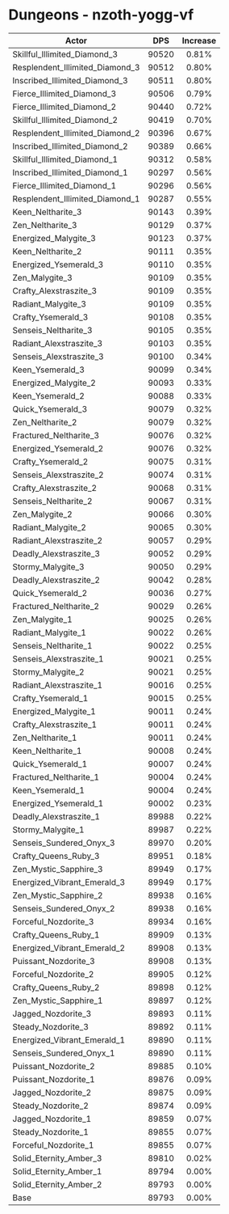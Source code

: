 # Dungeons - nzoth-yogg-vf
| Actor | DPS | Increase |
|---|:---:|:---:|
|Skillful_Illimited_Diamond_3|90520|0.81%|
|Resplendent_Illimited_Diamond_3|90512|0.80%|
|Inscribed_Illimited_Diamond_3|90511|0.80%|
|Fierce_Illimited_Diamond_3|90506|0.79%|
|Fierce_Illimited_Diamond_2|90440|0.72%|
|Skillful_Illimited_Diamond_2|90419|0.70%|
|Resplendent_Illimited_Diamond_2|90396|0.67%|
|Inscribed_Illimited_Diamond_2|90389|0.66%|
|Skillful_Illimited_Diamond_1|90312|0.58%|
|Inscribed_Illimited_Diamond_1|90297|0.56%|
|Fierce_Illimited_Diamond_1|90296|0.56%|
|Resplendent_Illimited_Diamond_1|90287|0.55%|
|Keen_Neltharite_3|90143|0.39%|
|Zen_Neltharite_3|90129|0.37%|
|Energized_Malygite_3|90123|0.37%|
|Keen_Neltharite_2|90111|0.35%|
|Energized_Ysemerald_3|90110|0.35%|
|Zen_Malygite_3|90109|0.35%|
|Crafty_Alexstraszite_3|90109|0.35%|
|Radiant_Malygite_3|90109|0.35%|
|Crafty_Ysemerald_3|90108|0.35%|
|Senseis_Neltharite_3|90105|0.35%|
|Radiant_Alexstraszite_3|90103|0.35%|
|Senseis_Alexstraszite_3|90100|0.34%|
|Keen_Ysemerald_3|90099|0.34%|
|Energized_Malygite_2|90093|0.33%|
|Keen_Ysemerald_2|90088|0.33%|
|Quick_Ysemerald_3|90079|0.32%|
|Zen_Neltharite_2|90079|0.32%|
|Fractured_Neltharite_3|90076|0.32%|
|Energized_Ysemerald_2|90076|0.32%|
|Crafty_Ysemerald_2|90075|0.31%|
|Senseis_Alexstraszite_2|90074|0.31%|
|Crafty_Alexstraszite_2|90068|0.31%|
|Senseis_Neltharite_2|90067|0.31%|
|Zen_Malygite_2|90066|0.30%|
|Radiant_Malygite_2|90065|0.30%|
|Radiant_Alexstraszite_2|90057|0.29%|
|Deadly_Alexstraszite_3|90052|0.29%|
|Stormy_Malygite_3|90050|0.29%|
|Deadly_Alexstraszite_2|90042|0.28%|
|Quick_Ysemerald_2|90036|0.27%|
|Fractured_Neltharite_2|90029|0.26%|
|Zen_Malygite_1|90025|0.26%|
|Radiant_Malygite_1|90022|0.26%|
|Senseis_Neltharite_1|90022|0.25%|
|Senseis_Alexstraszite_1|90021|0.25%|
|Stormy_Malygite_2|90021|0.25%|
|Radiant_Alexstraszite_1|90016|0.25%|
|Crafty_Ysemerald_1|90015|0.25%|
|Energized_Malygite_1|90011|0.24%|
|Crafty_Alexstraszite_1|90011|0.24%|
|Zen_Neltharite_1|90011|0.24%|
|Keen_Neltharite_1|90008|0.24%|
|Quick_Ysemerald_1|90007|0.24%|
|Fractured_Neltharite_1|90004|0.24%|
|Keen_Ysemerald_1|90004|0.24%|
|Energized_Ysemerald_1|90002|0.23%|
|Deadly_Alexstraszite_1|89988|0.22%|
|Stormy_Malygite_1|89987|0.22%|
|Senseis_Sundered_Onyx_3|89970|0.20%|
|Crafty_Queens_Ruby_3|89951|0.18%|
|Zen_Mystic_Sapphire_3|89949|0.17%|
|Energized_Vibrant_Emerald_3|89949|0.17%|
|Zen_Mystic_Sapphire_2|89938|0.16%|
|Senseis_Sundered_Onyx_2|89938|0.16%|
|Forceful_Nozdorite_3|89934|0.16%|
|Crafty_Queens_Ruby_1|89909|0.13%|
|Energized_Vibrant_Emerald_2|89908|0.13%|
|Puissant_Nozdorite_3|89908|0.13%|
|Forceful_Nozdorite_2|89905|0.12%|
|Crafty_Queens_Ruby_2|89898|0.12%|
|Zen_Mystic_Sapphire_1|89897|0.12%|
|Jagged_Nozdorite_3|89893|0.11%|
|Steady_Nozdorite_3|89892|0.11%|
|Energized_Vibrant_Emerald_1|89890|0.11%|
|Senseis_Sundered_Onyx_1|89890|0.11%|
|Puissant_Nozdorite_2|89885|0.10%|
|Puissant_Nozdorite_1|89876|0.09%|
|Jagged_Nozdorite_2|89875|0.09%|
|Steady_Nozdorite_2|89874|0.09%|
|Jagged_Nozdorite_1|89859|0.07%|
|Steady_Nozdorite_1|89855|0.07%|
|Forceful_Nozdorite_1|89855|0.07%|
|Solid_Eternity_Amber_3|89810|0.02%|
|Solid_Eternity_Amber_1|89794|0.00%|
|Solid_Eternity_Amber_2|89793|0.00%|
|Base|89793|0.00%|
